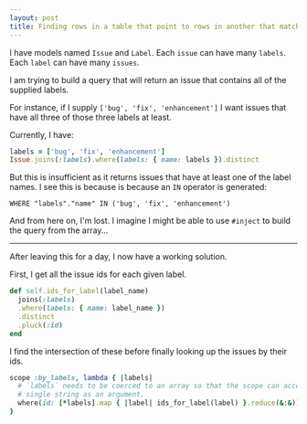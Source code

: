 ```yaml
---
layout: post
title: Finding rows in a table that point to rows in another that match all the specified column values…
---
```

I have models named `Issue` and `Label`. Each `issue` can have many `labels`. Each `label` can have many `issues`.

I am trying to build a query that will return an issue that contains all of the supplied labels.

For instance, if I supply `['bug', 'fix', 'enhancement']` I want issues that have all three of those three labels at least.

Currently, I have:

```ruby
labels = ['bug', 'fix', 'enhancement']
Issue.joins(:labels).where(labels: { name: labels }).distinct
```

But this is insufficient as it returns issues that have at least one of the label names. I see this is because is because an `IN` operator is generated:

```
WHERE "labels"."name" IN ('bug', 'fix', 'enhancement')
```

And from here on, I'm lost. I imagine I might be able to use `#inject` to build the query from the array…

<hr>

After leaving this for a day, I now have a working solution.

First, I get all the issue ids for each given label.

```ruby
def self.ids_for_label(label_name)
  joins(:labels)
  .where(labels: { name: label_name })
  .distinct
  .pluck(:id)
end
```

I find the intersection of these before finally looking up the issues by their ids.

```ruby
scope :by_labels, lambda { |labels|
  # `labels` needs to be coerced to an array so that the scope can accept a
  # single string as an argument.
  where(id: [*labels].map { |label| ids_for_label(label) }.reduce(&:&))
}
```
